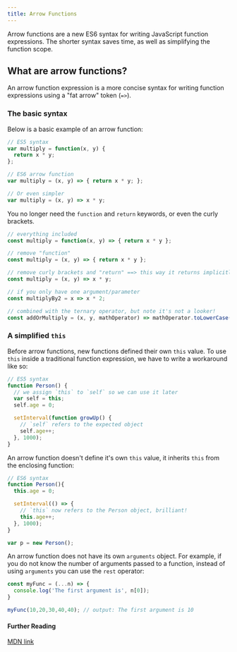 ```yaml
---
title: Arrow Functions
---
```


Arrow functions are a new ES6 syntax for writing JavaScript function expressions. The shorter syntax saves time, as well as simplifying the function scope.

## What are arrow functions?

An arrow function expression is a more concise syntax for writing function expressions using a "fat arrow" token (`=>`).

### The basic syntax

Below is a basic example of an arrow function:

```javascript
// ES5 syntax
var multiply = function(x, y) {
  return x * y;
};

// ES6 arrow function
var multiply = (x, y) => { return x * y; };

// Or even simpler
var multiply = (x, y) => x * y;    
```

You no longer need the `function` and `return` keywords, or even the curly brackets.

```javascript
// everything included
const multiply = function(x, y) => { return x * y };

// remove "function" 
const multiply = (x, y) => { return x * y };

// remove curly brackets and "return" ==> this way it returns implicitly
const multiply = (x, y) => x * y;

// if you only have one argument/parameter 
const multiplyBy2 = x => x * 2;

// combined with the ternary operator, but note it's not a looker! 
const addOrMultiply = (x, y, mathOperator) => mathOperator.toLowerCase() === 'add' ? x + y : x * y;
```

### A simplified `this`

Before arrow functions, new functions defined their own `this` value. To use `this` inside a traditional function expression, we have to write a workaround like so:

```javascript
// ES5 syntax
function Person() {
  // we assign `this` to `self` so we can use it later
  var self = this;
  self.age = 0;

  setInterval(function growUp() {
    // `self` refers to the expected object
    self.age++;
  }, 1000);
}
```

An arrow function doesn't define it's own `this` value, it inherits `this` from the enclosing function:

```javascript
// ES6 syntax
function Person(){
  this.age = 0;

  setInterval(() => {
    // `this` now refers to the Person object, brilliant!
    this.age++;
  }, 1000);
}

var p = new Person();
```
An arrow function does not have its own `arguments` object. For example, if you do not know the number of arguments passed to a function, instead of using `arguments` you can use the `rest` operator:
```javascript
const myFunc = (...n) => {
  console.log('The first argument is', n[0]);
}

myFunc(10,20,30,40,40); // output: The first argument is 10
```
#### Further Reading

<a href='https://developer.mozilla.org/en-US/docs/Web/JavaScript/Reference/Functions/Arrow_functions' target='_blank' rel='nofollow'>MDN link</a>
